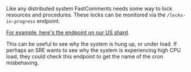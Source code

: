 Like any distributed system FastComments needs some way to lock resources and procedures. These locks can be monitored via the `/locks-in-progress` endpoint.

[For example, here's the endpoint on our US shard](https://fastcomments.com/locks-in-progress).

This can be useful to see why the system is hung up, or under load. If perhaps an SRE wants to see why the system is experiencing high CPU load, they could
check this endpoint to get the name of the cron misbehaving.
